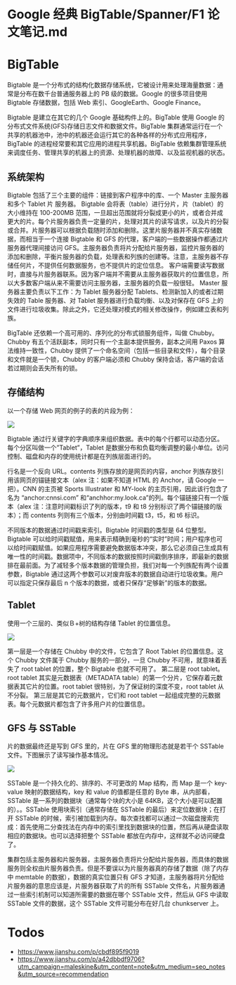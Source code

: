 # Google 经典 BigTable/Spanner/F1 论文笔记.md

# BigTable

Bigtable 是一个分布式的结构化数据存储系统，它被设计用来处理海量数据：通常是分布在数千台普通服务器上的 PB 级的数据。Google 的很多项目使用 Bigtable 存储数据，包括 Web 索引、GoogleEarth、Google Finance。

Bigtable 是建立在其它的几个 Google 基础构件上的。BigTable 使用 Google 的分布式文件系统(GFS)存储日志文件和数据文件。BigTable 集群通常运行在一个共享的机器池中，池中的机器还会运行其它的各种各样的分布式应用程序，BigTable 的进程经常要和其它应用的进程共享机器。BigTable 依赖集群管理系统来调度任务、管理共享的机器上的资源、处理机器的故障、以及监视机器的状态。

## 系统架构

Bigtable 包括了三个主要的组件：链接到客户程序中的库、一个 Master 主服务器和多个 Tablet 片 服务器。
Bigtable 会将表（table）进行分片，片（tablet）的大小维持在 100-200MB 范围，一旦超出范围就将分裂成更小的片，或者合并成更大的片。每个片服务器负责一定量的片，处理对其片的读写请求，以及片的分裂或合并。片服务器可以根据负载随时添加和删除。这里片服务器并不真实存储数据，而相当于一个连接 Bigtable 和 GFS 的代理，客户端的一些数据操作都通过片服务器代理间接访问 GFS。主服务器负责将片分配给片服务器，监控片服务器的添加和删除，平衡片服务器的负载，处理表和列族的创建等。注意，主服务器不存储任何片，不提供任何数据服务，也不提供片的定位信息。
客户端需要读写数据时，直接与片服务器联系。因为客户端并不需要从主服务器获取片的位置信息，所以大多数客户端从来不需要访问主服务器，主服务器的负载一般很轻。
Master 服务器主要负责以下工作：为 Tablet 服务器分配 Tablets、检测新加入的或者过期失效的 Table 服务器、对 Tablet 服务器进行负载均衡、以及对保存在 GFS 上的文件进行垃圾收集。除此之外，它还处理对模式的相关修改操作，例如建立表和列族。

BigTable 还依赖一个高可用的、序列化的分布式锁服务组件，叫做 Chubby。Chubby 有五个活跃副本，同时只有一个主副本提供服务，副本之间用 Paxos 算法维持一致性，Chubby 提供了一个命名空间（包括一些目录和文件），每个目录和文件就是一个锁，Chubby 的客户端必须和 Chubby 保持会话，客户端的会话若过期则会丢失所有的锁。

## 存储结构

以一个存储 Web 网页的例子的表的片段为例：

![](https://ww1.sinaimg.cn/large/007rAy9hly1fzz6uqvl1kj30fd03sab1.jpg)

Bigtable 通过行关键字的字典顺序来组织数据。表中的每个行都可以动态分区。每个分区叫做一个”Tablet”，Tablet 是数据分布和负载均衡调整的最小单位。访问控制、磁盘和内存的使用统计都是在列族层面进行的。

行名是一个反向 URL。contents 列族存放的是网页的内容，anchor 列族存放引用该网页的锚链接文本（alex 注：如果不知道 HTML 的 Anchor，请 Google 一把）。CNN 的主页被 Sports Illustrater 和 MY-look 的主页引用，因此该行包含了名为 “anchor:cnnsi.com” 和“anchhor:my.look.ca”的列。每个锚链接只有一个版本（alex 注：注意时间戳标识了列的版本，t9 和 t8 分别标识了两个锚链接的版本）；而 contents 列则有三个版本，分别由时间戳 t3，t5，和 t6 标识。

不同版本的数据通过时间戳来索引。Bigtable 时间戳的类型是 64 位整型。
Bigtable 可以给时间戳赋值，用来表示精确到毫秒的“实时”时间；用户程序也可以给时间戳赋值。如果应用程序需要避免数据版本冲突，那么它必须自己生成具有唯一性的时间戳。数据项中，不同版本的数据按照时间戳倒序排序，即最新的数据排在最前面。为了减轻多个版本数据的管理负担，我们对每一个列族配有两个设置参数，Bigtable 通过这两个参数可以对废弃版本的数据自动进行垃圾收集。用户可以指定只保存最后 n 个版本的数据，或者只保存“足够新”的版本的数据。

## Tablet

使用一个三层的、类似Ｂ+树的结构存储 Tablet 的位置信息。

![](https://ww1.sinaimg.cn/large/007rAy9hly1fzz6uqvl1kj30fd03sab1.jpg)

第一层是一个存储在 Chubby 中的文件，它包含了 Root Tablet 的位置信息。这个 Chubby 文件属于 Chubby 服务的一部分，一旦 Chubby 不可用，就意味着丢失了 root tablet 的位置，整个 Bigtable 也就不可用了。
第二层是 root tablet。root tablet 其实是元数据表（METADATA table）的第一个分片，它保存着元数据表其它片的位置。root tablet 很特别，为了保证树的深度不变，root tablet 从不分裂。
第三层是其它的元数据片，它们和 root tablet 一起组成完整的元数据表。每个元数据片都包含了许多用户片的位置信息。

## GFS 与 SSTable

片的数据最终还是写到 GFS 里的，片在 GFS 里的物理形态就是若干个 SSTable 文件。下图展示了读写操作基本情况。

![](https://ww1.sinaimg.cn/large/007rAy9hly1fzz6uqvl1kj30fd03sab1.jpg)

SSTable 是一个持久化的、排序的、不可更改的 Map 结构，而 Map 是一个 key-value 映射的数据结构，key 和 value 的值都是任意的 Byte 串，从内部看，SSTable 是一系列的数据块（通常每个块的大小是 64KB，这个大小是可以配置的）。。SSTable 使用块索引（通常存储在 SSTable 的最后）来定位数据块；在打开 SSTable 的时候，索引被加载到内存。每次查找都可以通过一次磁盘搜索完成：首先使用二分查找法在内存中的索引里找到数据块的位置，然后再从硬盘读取相应的数据块。也可以选择把整个 SSTable 都放在内存中，这样就不必访问硬盘了。

集群包括主服务器和片服务器，主服务器负责将片分配给片服务器，而具体的数据服务则全权由片服务器负责。但是不要误以为片服务器真的存储了数据（除了内存中 memtable 的数据），数据的真实位置只有 GFS 才知道，主服务器将片分配给片服务器的意思应该是，片服务器获取了片的所有 SSTable 文件名，片服务器通过一些索引机制可以知道所需要的数据在哪个 SSTable 文件，然后从 GFS 中读取 SSTable 文件的数据，这个 SSTable 文件可能分布在好几台 chunkserver 上。

# Todos

- https://www.jianshu.com/p/cbdf895f9019
- https://www.jianshu.com/p/a42dbbdf9706?utm_campaign=maleskine&utm_content=note&utm_medium=seo_notes&utm_source=recommendation
